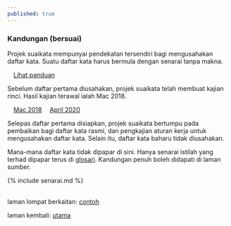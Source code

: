 ```yaml
---
published: true
---
```


### Kandungan (bersuai)

Projek suaikata mempunyai pendekatan tersendiri bagi
mengusahakan daftar kata. Suatu daftar kata harus bermula
dengan senarai tanpa makna.

&emsp;[Lihat panduan](panduan/index.md)

Sebelum daftar pertama diusahakan, projek suaikata telah
membuat kajian rinci. Hasil kajian terawal ialah Mac 2018.

&emsp;[Mac 2018](ura/1803.md)
&emsp;[April 2020](ura/2004.md)

Selepas daftar pertama disiapkan, projek suaikata bertumpu
pada pembaikan bagi daftar kata rasmi, dan pengkajian aturan
kerja untuk mengusahakan daftar kata. Selain itu, daftar
kata baharu tidak diusahakan.

Mana-mana daftar kata tidak dipapar di sini. Hanya senarai
istilah yang terhad dipapar terus di [glosari](glosari.md).
Kandungan penuh boleh didapati di laman sumber.

{% include senarai.md %}

&nbsp;  
laman lompat berkaitan: [contoh][1]

laman kembali: [utama][0]

  [0]: index.md
  [1]: panduan/ruj/contoh.md
